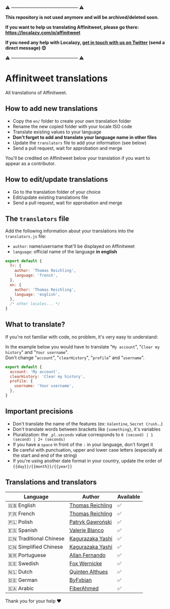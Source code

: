 ⚠️  ———————————————  ⚠️

**This repository is not used anymore and will be archived/deleted soon.**

**If you want to help us translating Affinitweet, please go there: https://localazy.com/p/affinitweet**

**If you need any help with Localazy, [get in touch with us on Twitter](https://twitter.com/affinitweet_) (send a direct message) 😊**

⚠️  ———————————————  ⚠️

# Affinitweet translations

All translations of Affinitweet.

## How to add new translations

- Copy the `en/` folder to create your own translation folder
- Rename the new copied folder with your locale ISO code
- Translate existing values to your language
- **Don't forget to add and translate your language name in other files**
- Update the `translators` file to add your information (see below)
- Send a pull request, wait for approbation and merge

You'll be credited on Affinitweet below your translation if you want to appear as a contributor.

## How to edit/update translations

- Go to the translation folder of your choice
- Edit/update existing translations file
- Send a pull request, wait for approbation and merge

## The `translators` file

Add the following information about your translations into the `translators.js` file:
- `author`: name/username that'll be displayed on Affinitweet
- `language`: official name of the language **in english**

```js
export default {
  fr: {
    author: 'Thomas Reichling',
    language: 'french',
  },
  en: {
    author: 'Thomas Reichling',
    language: 'english',
  },
  /* other locales... */
}
```

## What to translate?

If you're not familiar with code, no problem, it's very easy to understand:

In the example below you would have to translate "`My account`", "`Clear my history`" and "`Your username`".  
Don't change "`account`", "`clearHistory`", "`profile`" and "`username`".

```js
export default {
  account: 'My account',
  clearHistory: 'Clear my history',
  profile: {
    username: 'Your username',
  },
}
```

## Important precisions

- Don't translate the name of the features (ex: `Valentine`, `Secret Crush`...)
- Don't translate words between brackets like `{something}`, it's variables
- Pluralization: the `_pl.seconds` value corresponds to `0 (second) | 1 (second) | 2+ (seconds)`
- If you have a `space` in front of the `:` in your language, don't forget it
- Be careful with punctuation, upper and lower case letters (especially at the start and end of the string)
- If you're using another date format in your country, update the order of `{{day}}/{{month}}/{{year}}`

## Translations and translators

| Language | Author | Available |
|----------|--------|------------|
| 🇬🇧 English | [Thomas Reichling](https://github.com/haplifeman) | ✅ |
| 🇫🇷 French | [Thomas Reichling](https://github.com/haplifeman) | ✅ |
| 🇵🇱 Polish | [Patryk Gawroński](https://github.com/beardimon) | ✅ |
| 🇪🇸 Spanish | [Valerie Blanco](https://github.com/kobernyk) | ✅ |
| 🇨🇳 Traditional Chinese | [Kagurazaka Yashi](https://github.com/kagurazakayashi) | ✅ |
| 🇨🇳 Simplified Chinese | [Kagurazaka Yashi](https://github.com/kagurazakayashi) | ✅ |
| 🇧🇷 Portuguese | [Allan Fernando](https://github.com/allanf181) | ✅ |
| 🇸🇪 Swedish | [Fox Wernicke](https://github.com/BreakinBenny) | ✅ |
| 🇳🇱 Dutch | [Quinten Althues](https://github.com/QkeleQ10) | ✅ |
| 🇩🇪 German | [ByFxbian](https://github.com/ByFxbian) | ✅ |
| 🇸🇦 Arabic | [FiberAhmed](https://github.com/FiberAhmed) | ✅ |

Thank you for your help ❤️

